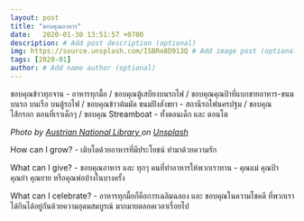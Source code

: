 ```yaml
---
layout: post
title: "ขอบคุณอาหาร"
date:   2020-01-30 13:51:57 +0700
description: # Add post description (optional)
img: https://source.unsplash.com/ISBRo8D913Q # Add image post (optional)
tags: [2020-01]
author: # Add name author (optional)
---
```

ขอบคุณข้าวทุกจาน - อาหารทุกมื้อ / ขอบคุณตู้เสบียงบนรถไฟ / ขอบคุณคุณป้าที่แบกขายอาหาร-ขนม บนรถ บนเรือ บนตู้รถไฟ / ขอบคุณข้าวต้มมัด ขนมปังสังขยา - สถานีรถไฟนครปฐม / ขอบคุณไส้กรอก ตอนที่เราเด็กๆ / ขอบคุณ Streamboat - ทั้งตอนเด็ก และ ตอนโต

*Photo by [Austrian National Library
](https://unsplash.com/@austrainnationallibrary) on [Unsplash](https://unsplash.com)*

<i class="fa fa-child" style="color:plum"></i>

How can I grow? - เติบโตด้วยอาหารที่มีประโยชน์ ทำมาด้วยความรัก

What can I give? - ขอบคุณอาหาร และ ทุกๆ คนที่ทำอาหารให้พวกเราทาน - คุณแม่ คุณป้า คุณย่า คุณยาย หรือคุณพ่อบ้างในบางครั้ง

What can I celebrate? - อาหารทุกมื้อก็คือการเฉลิมฉลอง และ ขอบคุณในความโชคดี ที่พวกเราได้กินได้อยู่กันด้วยความอุดมสมบูรณ์ มากมายตลอดเวลาเรื่อยไป
